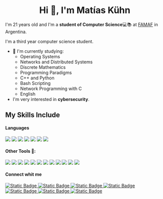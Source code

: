 <h1 align="center">Hi 👋, I'm Matías Kühn</h1> 

I'm 21 years old and I'm a **student of Computer Science**💻📚 at [FAMAF](https://www.famaf.unc.edu.ar/academica/grado/licenciatura-en-ciencias-de-la-computaci%C3%B3n/) in Argentina.

I'm a third year computer science student.
- 🔭 I'm currently studying:
	- Operating Systems
  - Networks and Distributed Systems 
  - Discrete Mathematics
  - Programming Paradigms 
  - C++ and Python
  - Bash Scripting
  - Network Programming with C
  - English   
- I'm very interested in **cybersecurity**.


## My Skills Include

<h4> Languages </h4>
<span> 
  <img src="https://img.shields.io/badge/c-%2300599C.svg?style=for-the-badge&logo=c&logoColor=white">
  <img src="https://img.shields.io/badge/c++-%2300599C.svg?style=for-the-badge&logo=c%2B%2B&logoColor=white">
  <img src="https://img.shields.io/badge/Haskell-5e5086?style=for-the-badge&logo=haskell&logoColor=white">
  <img src="https://img.shields.io/badge/python-3670A0?style=for-the-badge&logo=python&logoColor=ffdd54">
  <img src="https://img.shields.io/badge/bash_script-%23121011.svg?style=for-the-badge&logo=gnu-bash&logoColor=white">   <img src="https://img.shields.io/badge/assembly%20script-%23000000.svg?style=for-the-badge&logo=assemblyscript&logoColor=white"> 
  <img src="https://img.shields.io/badge/latex-%23008080.svg?style=for-the-badge&logo=latex&logoColor=white">
</span>

<h4> Other Tools 🧰:</h4>
<span>
  <img src="https://img.shields.io/badge/Linux-FCC624?style=for-the-badge&logo=linux&logoColor=black">
  <img src="https://img.shields.io/badge/Debian-D70A53?style=for-the-badge&logo=debian&logoColor=white">
  <img src="https://img.shields.io/badge/-Raspberry_Pi-C51A4A?style=for-the-badge&logo=Raspberry-Pi">
  <img src="https://img.shields.io/badge/git-%23F05033.svg?style=for-the-badge&logo=git&logoColor=white">
  <img src="https://shields.io/badge/FFmpeg-%23171717.svg?logo=ffmpeg&style=for-the-badge&labelColor=171717&logoColor=5cb85c">
  <img src="https://img.shields.io/badge/bitbucket-%230047B3.svg?style=for-the-badge&logo=bitbucket&logoColor=white">
  <img src="https://img.shields.io/badge/Firefox-FF7139?style=for-the-badge&logo=Firefox-Browser&logoColor=white">
  <img src="https://img.shields.io/badge/Tor-7D4698?style=for-the-badge&logo=Tor-Browser&logoColor=white">
  <img src="https://img.shields.io/badge/Obsidian-%23483699.svg?style=for-the-badge&logo=obsidian&logoColor=white">
  <img src="https://img.shields.io/badge/VIM-%2311AB00.svg?style=for-the-badge&logo=vim&logoColor=white">
  <img src="https://img.shields.io/badge/NeoVim-%2357A143.svg?&style=for-the-badge&logo=neovim&logoColor=white">
  <img src="https://img.shields.io/badge/Visual%20Studio%20Code-0078d7.svg?style=for-the-badge&logo=visual-studio-code&logoColor=white">
</span>


<h4> Connect whit me </h4>
<div>
    <a href="https://www.linkedin.com/in/mat%C3%ADas-ezequiel-k%C3%BChn-6ab694353">
    <img alt="Static Badge" src="https://img.shields.io/badge/linkedin-%230077B5.svg?style=for-the-badge&logo=linkedin&logoColor=white">
    <a href="mailito:matiksec23@proton.me">
    <img alt="Static Badge" src="https://img.shields.io/badge/ProtonMail-8B89CC?style=for-the-badge&logo=protonmail&logoColor=white">
    <a href="https://bsky.app/profile/matikuhn23.bsky.social">
    <img alt="Static Badge" src="https://img.shields.io/badge/Bluesky-0285FF?style=for-the-badge&logo=Bluesky&logoColor=white">
    <a href="https://x.com/matias_kuhn23">
    <img alt="Static Badge" src="https://img.shields.io/badge/X-%23000000.svg?style=for-the-badge&logo=X&logoColor=white">
    <a href="https://www.reddit.com/user/Kinchu23">
    <img alt="Static Badge"src="https://img.shields.io/badge/Reddit-%23FF4500.svg?style=for-the-badge&logo=Reddit&logoColor=white">
    <a href="https://matikuhn23.substack.com/">
    <img alt="Static Badge" src="https://img.shields.io/badge/Substack-%23006f5c.svg?style=for-the-badge&logo=substack&logoColor=FF6719">
    <a href="">
    <img alt="Static Badge" src="https://img.shields.io/badge/Discord-%235865F2.svg?style=for-the-badge&logo=discord&logoColor=white">
</div>
